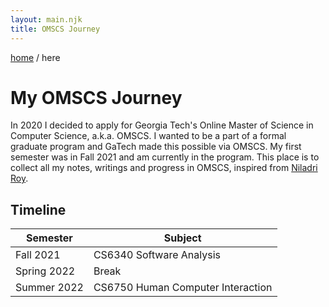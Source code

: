 ```yaml
---
layout: main.njk
title: OMSCS Journey
---
```


<span style="display: flex; justify-content: space-between">
    <span>
        <a href="/">home</a>
        <span>/</span>
        <span>here</span>
    </span>
</span>

<h1>My OMSCS Journey</h1>

In 2020 I decided to apply for Georgia Tech's Online Master of Science in Computer Science, a.k.a. OMSCS. I wanted to be a part of a formal graduate program and GaTech made this possible via OMSCS. My first semester was in Fall 2021 and am currently in the program. This place is to collect all my notes, writings and progress in OMSCS, inspired from [Niladri Roy](https://omscs.royniladri.dev/).

## Timeline

| Semester    | Subject                           |
| ----------- | --------------------------------- |
| Fall 2021   | CS6340 Software Analysis          |
| Spring 2022 | Break                             |
| Summer 2022 | CS6750 Human Computer Interaction |
